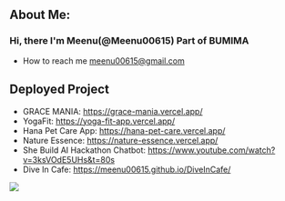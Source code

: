 ## About Me:
### Hi, there I'm Meenu(@Meenu00615) Part of BUMIMA
- How to reach me meenu00615@gmail.com
  
## Deployed Project
  - GRACE MANIA: https://grace-mania.vercel.app/
  - YogaFit: https://yoga-fit-app.vercel.app/
  - Hana Pet Care App: https://hana-pet-care.vercel.app/
  - Nature Essence: https://nature-essence.vercel.app/
  - She Build AI Hackathon Chatbot: https://www.youtube.com/watch?v=3ksVOdE5UHs&t=80s
  - Dive In Cafe: https://meenu00615.github.io/DiveInCafe/

![](https://komarev.com/ghpvc/?username=Meenu00615&abbreviated=true)
